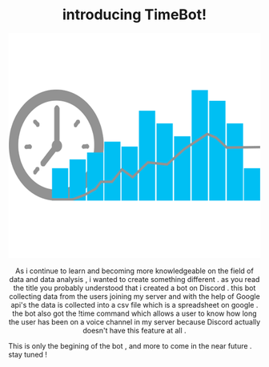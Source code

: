 <h1 align="center">introducing TimeBot!</h1>




<p align="center">
  <img width="600" height="450" src="pngwing.com.png">
</p>




<p align="center">
As i continue to learn and becoming more knowledgeable on the field of data and data analysis , i wanted to create something different . 
as you read the title you probably understood that i created a bot on Discord . 
this bot collecting data from the users joining my server and with the help of Google api's the data is collected into a csv file which is a spreadsheet on google . 
the bot also got the !time command which allows a user to know how long the user has been on a voice channel in my server because Discord actually doesn't have this feature at all . 

This is only the begining of the bot , and more to come in the near future . stay tuned ! 
</p>
